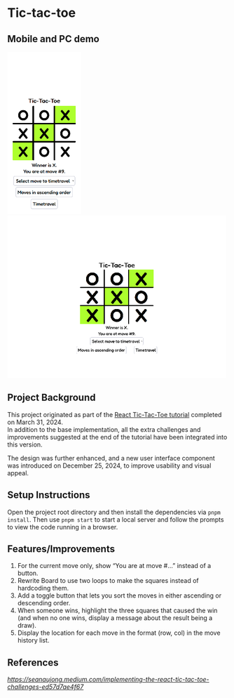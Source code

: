 # Tic-tac-toe

## Mobile and PC demo 
<div>
  <div>
    <img 
      src="demo/demo-screenshot-mobile-tic-tac-toe.png" 
      alt="Tic-Tac-Toe Mobile Demo" 
      height="370"
    />
  </div>
  <div>
    <img 
      src="demo/demo-screenshot-pc-tic-tac-toe.png" 
      alt="Tic-Tac-Toe PC Demo" 
      height="370"
    />
  </div>
</div>

## Project Background

This project originated as part of the [React Tic-Tac-Toe tutorial](https://react.dev/learn/tutorial-tic-tac-toe) completed on March 31, 2024.  
In addition to the base implementation, all the extra challenges and improvements suggested at the end of the tutorial have been integrated into this version.  

The design was further enhanced, and a new user interface component was introduced on December 25, 2024, to improve usability and visual appeal.

## Setup Instructions

Open the project root directory and then install the dependencies via `pnpm install`. Then use `pnpm start` to start a local server and follow the prompts to view the code running in a browser.

## Features/Improvements

1. For the current move only, show “You are at move #…” instead of a button.
2. Rewrite Board to use two loops to make the squares instead of hardcoding them.
3. Add a toggle button that lets you sort the moves in either ascending or descending order.
4. When someone wins, highlight the three squares that caused the win (and when no one wins, display a message about the result being a draw).
5. Display the location for each move in the format (row, col) in the move history list.

## References
*https://seanaujong.medium.com/implementing-the-react-tic-tac-toe-challenges-ed57d7ae4f67*

